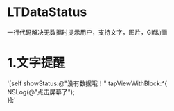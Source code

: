 # LTDataStatus
一行代码解决无数据时提示用户，支持文字，图片，Gif动画
# 1.文字提醒

'[self showStatus:@"没有数据哦！" tapViewWithBlock:^{     
  NSLog(@"点击屏幕了");    
}];'

